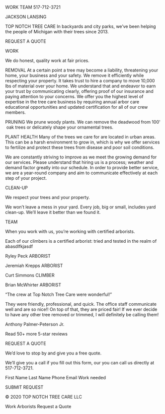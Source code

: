 WORK
TEAM
517-712-3721


JACKSON
LANSING

TOP NOTCH TREE CARE
In backyards and city parks, we’ve 
been helping the people of Michigan 
with their trees since 2013. 

REQUEST A QUOTE


WORK

We do honest, quality work at fair prices. 

REMOVAL
At a certain point a tree may become a liability, threatening your home, your business and your safety. We remove it efficiently while respecting your property. It takes trust to hire a company to move 10,000 lbs of material over your home. We understand that and endeavor to earn your trust by communicating clearly, offering proof of our insurance and paying attention to your concerns. We offer you the highest level of expertise in the tree care business by requiring annual arbor care educational opportunities and updated certification for all of our crew members.

PRUNING
We prune woody plants. We can remove the deadwood from 100'  oak trees or delicately shape your ornamental trees. 

PLANT HEALTH
Many of the trees we care for are located in urban areas. This can be a harsh environment to grow in, which is why we offer services to fertilize and protect these trees from disease and poor soil conditions. 

We are constantly striving to improve as we meet the growing demand for our services. Please understand that hiring us is a process; weather and demand factor greatly into our schedule. In order to provide better service, we are a year-round company and aim to communicate effectively at each step of your project. 


CLEAN-UP

We respect your trees and your property.

We won’t leave a mess in your yard. Every job, big or small, includes yard clean-up. We’ll leave it better than we found it.

TEAM

When you work with us, you’re working with certified arborists.

Each of our climbers is a certified arborist: tried and tested in the realm of abasdlfkjasdf

Ryley Peck
ARBORIST

Jeremiah Krepps
ARBORIST

Curt Simmons
CLIMBER

Brian McWhirter
ARBORIST




“The crew at Top Notch Tree Care were wonderful!” 

They were friendly, professional, and quick. The office staff communicate well and are so nice!! On top of that, they are priced fair! If we ever decide to have any other tree removed or trimmed, I will definitely be calling them! 

Anthony Palmer-Peterson Jr.

Read 50+ more 5-star reviews

REQUEST A QUOTE

We’d love to stop by and give you a free quote.

We’ll give you a call if you fill out this form, our you can call us directly at 517-712-3721.

First Name
Last Name
Phone
Email
Work needed

SUBMIT REQUEST

© 2020 TOP NOTCH TREE CARE LLC

Work
Arborists
Request a Quote